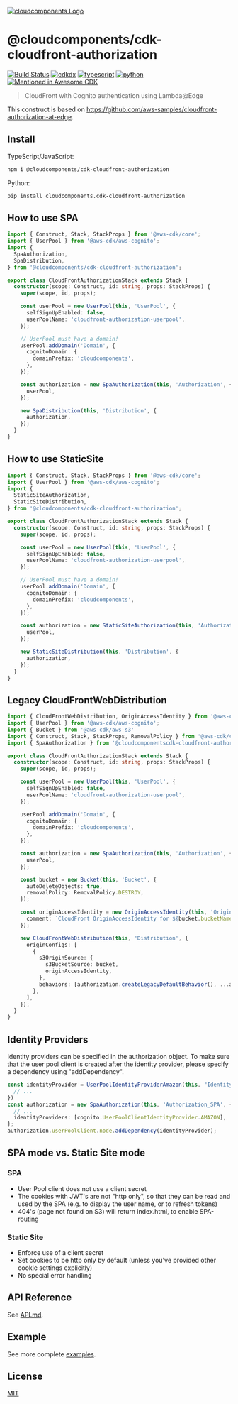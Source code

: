[![cloudcomponents Logo](https://raw.githubusercontent.com/cloudcomponents/cdk-constructs/master/logo.png)](https://github.com/cloudcomponents/cdk-constructs)

# @cloudcomponents/cdk-cloudfront-authorization

[![Build Status](https://github.com/cloudcomponents/cdk-constructs/workflows/Build/badge.svg)](https://github.com/cloudcomponents/cdk-constructs/actions?query=workflow=Build)
[![cdkdx](https://img.shields.io/badge/buildtool-cdkdx-blue.svg)](https://github.com/hupe1980/cdkdx)
[![typescript](https://img.shields.io/badge/jsii-typescript-blueviolet.svg)](https://www.npmjs.com/package/@cloudcomponents/cdk-cloudfront-authorization)
[![python](https://img.shields.io/badge/jsii-python-blueviolet.svg)](https://pypi.org/project/cloudcomponents.cdk-cloudfront-authorization/)
[![Mentioned in Awesome CDK](https://awesome.re/mentioned-badge.svg)](https://github.com/kolomied/awesome-cdk) 

> CloudFront with Cognito authentication using Lambda@Edge

This construct is based on https://github.com/aws-samples/cloudfront-authorization-at-edge.

## Install
TypeScript/JavaScript:

```bash
npm i @cloudcomponents/cdk-cloudfront-authorization 
```

Python:

```bash
pip install cloudcomponents.cdk-cloudfront-authorization 
```

## How to use SPA

```typescript
import { Construct, Stack, StackProps } from '@aws-cdk/core';
import { UserPool } from '@aws-cdk/aws-cognito';
import {
  SpaAuthorization,
  SpaDistribution,
} from '@cloudcomponents/cdk-cloudfront-authorization';

export class CloudFrontAuthorizationStack extends Stack {
  constructor(scope: Construct, id: string, props: StackProps) {
    super(scope, id, props);

    const userPool = new UserPool(this, 'UserPool', {
      selfSignUpEnabled: false,
      userPoolName: 'cloudfront-authorization-userpool',
    });

    // UserPool must have a domain!
    userPool.addDomain('Domain', {
      cognitoDomain: {
        domainPrefix: 'cloudcomponents',
      },
    });

    const authorization = new SpaAuthorization(this, 'Authorization', {
      userPool,
    });

    new SpaDistribution(this, 'Distribution', {
      authorization,
    });
  }
}

```

## How to use StaticSite

```typescript
import { Construct, Stack, StackProps } from '@aws-cdk/core';
import { UserPool } from '@aws-cdk/aws-cognito';
import {
  StaticSiteAuthorization,
  StaticSiteDistribution,
} from '@cloudcomponents/cdk-cloudfront-authorization';

export class CloudFrontAuthorizationStack extends Stack {
  constructor(scope: Construct, id: string, props: StackProps) {
    super(scope, id, props);

    const userPool = new UserPool(this, 'UserPool', {
      selfSignUpEnabled: false,
      userPoolName: 'cloudfront-authorization-userpool',
    });

    // UserPool must have a domain!
    userPool.addDomain('Domain', {
      cognitoDomain: {
        domainPrefix: 'cloudcomponents',
      },
    });

    const authorization = new StaticSiteAuthorization(this, 'Authorization', {
      userPool,
    });

    new StaticSiteDistribution(this, 'Distribution', {
      authorization,
    });
  }
}

```

## Legacy CloudFrontWebDistribution

```typescript
import { CloudFrontWebDistribution, OriginAccessIdentity } from '@aws-cdk/aws-cloudfront';
import { UserPool } from '@aws-cdk/aws-cognito';
import { Bucket } from '@aws-cdk/aws-s3'
import { Construct, Stack, StackProps, RemovalPolicy } from '@aws-cdk/core';
import { SpaAuthorization } from '@cloudcomponentscdk-cloudfront-authorization';

export class CloudFrontAuthorizationStack extends Stack {
  constructor(scope: Construct, id: string, props: StackProps) {
    super(scope, id, props);

    const userPool = new UserPool(this, 'UserPool', {
      selfSignUpEnabled: false,
      userPoolName: 'cloudfront-authorization-userpool',
    });

    userPool.addDomain('Domain', {
      cognitoDomain: {
        domainPrefix: 'cloudcomponents',
      },
    });

    const authorization = new SpaAuthorization(this, 'Authorization', {
      userPool,
    });

    const bucket = new Bucket(this, 'Bucket', {
      autoDeleteObjects: true,
      removalPolicy: RemovalPolicy.DESTROY,
    });

    const originAccessIdentity = new OriginAccessIdentity(this, 'OriginAccessIdentity', {
      comment: `CloudFront OriginAccessIdentity for ${bucket.bucketName}`,
    });

    new CloudFrontWebDistribution(this, 'Distribution', {
      originConfigs: [
        {
          s3OriginSource: {
            s3BucketSource: bucket,
            originAccessIdentity,
          },
          behaviors: [authorization.createLegacyDefaultBehavior(), ...authorization.createLegacyAdditionalBehaviors()],
        },
      ],
    });
  }
}

```

## Identity Providers
Identity providers can be specified in the authorization object. To make sure that the user pool client is created after the identity provider, please specify a dependency using "addDependency".

```typescript
const identityProvider = UserPoolIdentityProviderAmazon(this, "IdentityProvider", {
  // ...
})
const authorization = new SpaAuthorization(this, 'Authorization_SPA', {
  // ...
  identityProviders: [cognito.UserPoolClientIdentityProvider.AMAZON],
};
authorization.userPoolClient.node.addDependency(identityProvider);
```

## SPA mode vs. Static Site mode

### SPA
- User Pool client does not use a client secret
- The cookies with JWT's are not "http only", so that they can be read and used by the SPA (e.g. to display the user name, or to refresh tokens)
- 404's (page not found on S3) will return index.html, to enable SPA-routing

### Static Site
- Enforce use of a client secret
- Set cookies to be http only by default (unless you've provided other cookie settings explicitly)
- No special error handling

## API Reference

See [API.md](https://github.com/cloudcomponents/cdk-constructs/tree/master/packages/cdk-cloudfront-authorization/API.md).

## Example

See more complete [examples](https://github.com/cloudcomponents/cdk-constructs/tree/master/examples).

## License

[MIT](https://github.com/cloudcomponents/cdk-constructs/tree/master/packages/cdk-cloudfront-authorization/LICENSE)
